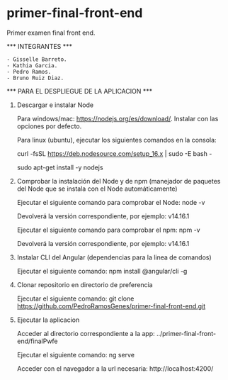 # primer-final-front-end
Primer examen final front end.

*** INTEGRANTES ***

    - Gisselle Barreto.
    - Kathia Garcia.
    - Pedro Ramos.
    - Bruno Ruiz Diaz.


*** PARA EL DESPLIEGUE DE LA APLICACION ***

1) Descargar e instalar Node

	Para windows/mac: https://nodejs.org/es/download/. Instalar con las opciones por defecto.

	Para linux (ubuntu), ejecutar los siguientes comandos en la consola:
	
	curl -fsSL https://deb.nodesource.com/setup_16.x | sudo -E bash -
	
	sudo apt-get install -y nodejs


2) Comprobar la instalación del Node y de npm (manejador de paquetes del Node que se instala con el Node automáticamente)

	Ejecutar el siguiente comando para comprobar el Node:
	    node -v
	    
	Devolverá la versión correspondiente, por ejemplo:
	    v14.16.1
	
    Ejecutar el siguiente comando para comprobar el npm:
	    npm -v
	    
	Devolverá la versión correspondiente, por ejemplo:
	    v14.16.1


3) Instalar CLI del Angular (dependencias para la linea de comandos)

    Ejecutar el siguiente comando:
        npm install @angular/cli -g


4) Clonar repositorio en directorio de preferencia

    Ejecutar el siguiente comando:
        git clone https://github.com/PedroRamosGenes/primer-final-front-end.git


5) Ejecutar la aplicacion 

    Acceder al directorio correspondiente a la app:
        ../primer-final-front-end/finalPwfe
	
    Ejecutar el siguiente comando:
        ng serve
	
    Acceder con el navegador a la url necesaria:
        http://localhost:4200/




